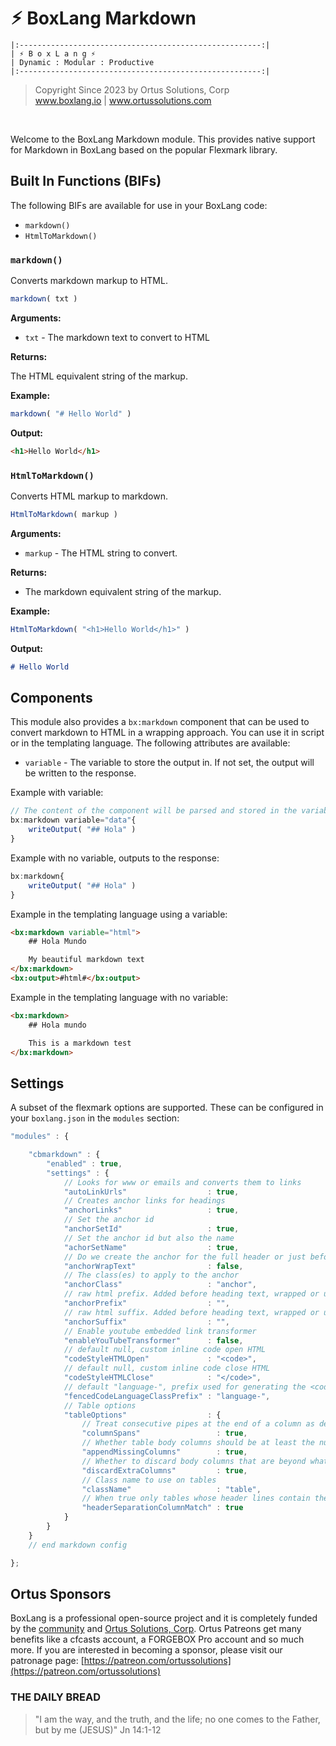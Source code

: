 # ⚡︎ BoxLang Markdown

```
|:------------------------------------------------------:|
| ⚡︎ B o x L a n g ⚡︎
| Dynamic : Modular : Productive
|:------------------------------------------------------:|
```

<blockquote>
	Copyright Since 2023 by Ortus Solutions, Corp
	<br>
	<a href="https://www.boxlang.io">www.boxlang.io</a> |
	<a href="https://www.ortussolutions.com">www.ortussolutions.com</a>
</blockquote>

<p>&nbsp;</p>

Welcome to the BoxLang Markdown module.  This provides native support for Markdown in BoxLang based on the popular Flexmark library.

## Built In Functions (BIFs)

The following BIFs are available for use in your BoxLang code:

* `markdown()`
* `HtmlToMarkdown()`

### `markdown()`

Converts markdown markup to HTML.

```js
markdown( txt )
```

**Arguments:**

* `txt` - The markdown text to convert to HTML

**Returns:**

 The HTML equivalent string of the markup.

**Example:**

```js
markdown( "# Hello World" )
```

**Output:**

```html
<h1>Hello World</h1>
```

### `HtmlToMarkdown()`

Converts HTML markup to markdown.

```js
HtmlToMarkdown( markup )
```

**Arguments:**

* `markup` - The HTML string to convert.

**Returns:**

* The markdown equivalent string of the markup.

**Example:**

```js
HtmlToMarkdown( "<h1>Hello World</h1>" )
```

**Output:**

```markdown
# Hello World
```

## Components

This module also provides a `bx:markdown` component that can be used to convert markdown to HTML in a wrapping approach.  You can use it in script or in the templating language.  The following attributes are available:

* `variable` - The variable to store the output in.  If not set, the output will be written to the response.

Example with variable:

```js
// The content of the component will be parsed and stored in the variable: data.
bx:markdown variable="data"{
	writeOutput( "## Hola" )
}
```

Example with no variable, outputs to the response:

```js
bx:markdown{
	writeOutput( "## Hola" )
}
```

Example in the templating language using a variable:

```html
<bx:markdown variable="html">
	## Hola Mundo

	My beautiful markdown text
</bx:markdown>
<bx:output>#html#</bx:output>
```

Example in the templating language with no variable:

```html
<bx:markdown>
	## Hola mundo

	This is a markdown test
</bx:markdown>
```

## Settings

A subset of the flexmark options are supported.  These can be configured in your `boxlang.json` in the `modules` section:

```js
"modules" : {

	"cbmarkdown" : {
		"enabled" : true,
		"settings" : {
			// Looks for www or emails and converts them to links
			"autoLinkUrls"                  : true,
			// Creates anchor links for headings
			"anchorLinks"                   : true,
			// Set the anchor id
			"anchorSetId"                   : true,
			// Set the anchor id but also the name
			"achorSetName"                  : true,
			// Do we create the anchor for the full header or just before it. True is wrap, false is just create anchor tag
			"anchorWrapText"                : false,
			// The class(es) to apply to the anchor
			"anchorClass"                   : "anchor",
			// raw html prefix. Added before heading text, wrapped or unwrapped
			"anchorPrefix"                  : "",
			// raw html suffix. Added before heading text, wrapped or unwrapped
			"anchorSuffix"                  : "",
			// Enable youtube embedded link transformer
			"enableYouTubeTransformer"      : false,
			// default null, custom inline code open HTML
			"codeStyleHTMLOpen"             : "<code>",
			// default null, custom inline code close HTML
			"codeStyleHTMLClose"            : "</code>",
			// default "language-", prefix used for generating the <code> class for a fenced code block, only used if info is not empty and language is not defined in
			"fencedCodeLanguageClassPrefix" : "language-",
			// Table options
			"tableOptions"                  : {
				// Treat consecutive pipes at the end of a column as defining spanning column.
				"columnSpans"                 : true,
				// Whether table body columns should be at least the number or header columns.
				"appendMissingColumns"        : true,
				// Whether to discard body columns that are beyond what is defined in the header
				"discardExtraColumns"         : true,
				// Class name to use on tables
				"className"                   : "table",
				// When true only tables whose header lines contain the same number of columns as the separator line will be recognized
				"headerSeparationColumnMatch" : true
			}
		}
	}
	// end markdown config

};
```

## Ortus Sponsors

BoxLang is a professional open-source project and it is completely funded by the [community](https://patreon.com/ortussolutions) and [Ortus Solutions, Corp](https://www.ortussolutions.com). Ortus Patreons get many benefits like a cfcasts account, a FORGEBOX Pro account and so much more. If you are interested in becoming a sponsor, please visit our patronage page: [https://patreon.com/ortussolutions](https://patreon.com/ortussolutions)

### THE DAILY BREAD

> "I am the way, and the truth, and the life; no one comes to the Father, but by me (JESUS)" Jn 14:1-12
